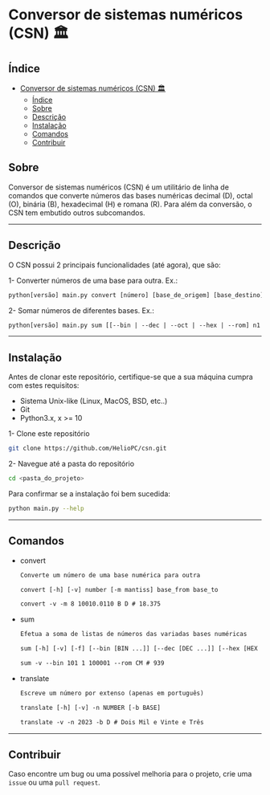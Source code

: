 # Conversor de sistemas numéricos (CSN) 🏛️

## Índice

- [Conversor de sistemas numéricos (CSN) 🏛️](#conversor-de-sistemas-numéricos-csn-️)
  - [Índice](#índice)
  - [Sobre](#sobre)
  - [Descrição](#descrição)
  - [Instalação](#instalação)
  - [Comandos](#comandos)
  - [Contribuir](#contribuir)

## Sobre

Conversor de sistemas numéricos (CSN) é um utilitário de linha de comandos que converte números das bases numéricas decimal (D), octal (O), binária (B), hexadecimal (H) e romana (R). Para além da conversão, o CSN tem embutido outros subcomandos.

---

## Descrição

O CSN possui 2 principais funcionalidades (até agora), que são:

1- Converter números de uma base para outra. Ex.:
```txt
python[versão] main.py convert [número] [base_de_origem] [base_destino]
```

2- Somar números de diferentes bases. Ex.:
```txt
python[versão] main.py sum [[--bin | --dec | --oct | --hex | --rom] n1 n2 ... n*]
```

---

## Instalação

Antes de clonar este repositório, certifique-se que a sua máquina cumpra com estes requisitos:

- Sistema Unix-like (Linux, MacOS, BSD, etc..)
- Git
- Python3.x, x >= 10

1- Clone este repositório
```bash
git clone https://github.com/HelioPC/csn.git
```
2- Navegue até a pasta do repositório
```bash
cd <pasta_do_projeto>
```

Para confirmar se a instalação foi bem sucedida:

```bash
python main.py --help
```

---

## Comandos

- convert
  ```txt
  Converte um número de uma base numérica para outra
  ```
  ```txt
  convert [-h] [-v] number [-m mantiss] base_from base_to
  ```
  ```txt
  convert -v -m 8 10010.0110 B D # 18.375
  ```

- sum
  ```txt
  Efetua a soma de listas de números das variadas bases numéricas
  ```
  ```txt
  sum [-h] [-v] [-f] [--bin [BIN ...]] [--dec [DEC ...]] [--hex [HEX ...]] [--oct [OCT ...]] [--rom [ROM ...]]
  ```
  ```txt
  sum -v --bin 101 1 100001 --rom CM # 939
  ```

- translate
  ```txt
  Escreve um número por extenso (apenas em português)
  ```
  ```txt
  translate [-h] [-v] -n NUMBER [-b BASE]
  ```
  ```txt
  translate -v -n 2023 -b D # Dois Mil e Vinte e Três
  ```

---

## Contribuir

Caso encontre um bug ou uma possível melhoria para o projeto, crie uma `issue` ou uma `pull request`.
